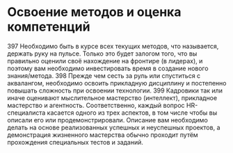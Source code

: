 # Освоение методов и оценка компетенций

397 Необходимо быть в курсе всех текущих методов, что называется, держать руку на пульсе. Только это будет залогом того, что вы правильно оценили своё нахождение на фронтире (в лидерах), и поэтому вам необходимо инвестировать время в создание нового знания/метода.
398 Прежде чем сесть за руль или спуститься с аквалангом, необходимо освоить прикладную дисциплину и постепенно повышать сложность при освоении технологии.
399 Кадровики так или иначе оценивают мыслительное мастерство (интеллект), прикладное мастерство и агентность. Соответственно, каждый вопрос HR-специалиста касается одного из трех аспектов, в том числе чтобы вы описали его или продемонстрировали. Описание вам необходимо делать на основе реализованных успешных и неуспешных проектов, а демонстрация жизненного мастерства обычно проходит путём прохождения специальных тестов и заданий.
